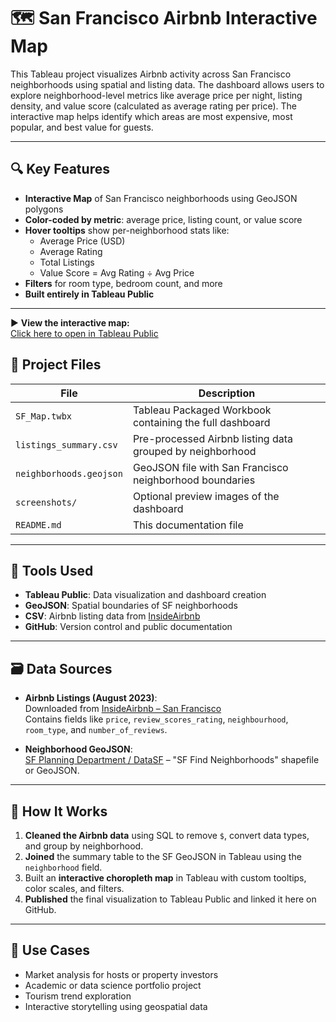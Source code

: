 # 🗺️ San Francisco Airbnb Interactive Map

This Tableau project visualizes Airbnb activity across San Francisco neighborhoods using spatial and listing data. The dashboard allows users to explore neighborhood-level metrics like average price per night, listing density, and value score (calculated as average rating per price). The interactive map helps identify which areas are most expensive, most popular, and best value for guests.

---

## 🔍 Key Features
- **Interactive Map** of San Francisco neighborhoods using GeoJSON polygons
- **Color-coded by metric**: average price, listing count, or value score
- **Hover tooltips** show per-neighborhood stats like:
  - Average Price (USD)
  - Average Rating
  - Total Listings
  - Value Score = Avg Rating ÷ Avg Price
- **Filters** for room type, bedroom count, and more
- **Built entirely in Tableau Public**

---
▶️ **View the interactive map:**  
[Click here to open in Tableau Public](https://public.tableau.com/app/profile/brett.loy/viz/Book1_17523558376460/AirbnbTrendsinSanFrancisco?publish=yes&showOnboarding=true)

## 📁 Project Files
| File | Description |
|------|-------------|
| `SF_Map.twbx` | Tableau Packaged Workbook containing the full dashboard |
| `listings_summary.csv` | Pre-processed Airbnb listing data grouped by neighborhood |
| `neighborhoods.geojson` | GeoJSON file with San Francisco neighborhood boundaries |
| `screenshots/` | Optional preview images of the dashboard |
| `README.md` | This documentation file |

---

## 🧰 Tools Used
- **Tableau Public**: Data visualization and dashboard creation
- **GeoJSON**: Spatial boundaries of SF neighborhoods
- **CSV**: Airbnb listing data from [InsideAirbnb](http://insideairbnb.com/get-the-data.html)
- **GitHub**: Version control and public documentation

---

## 🗃️ Data Sources
- **Airbnb Listings (August 2023)**:  
  Downloaded from [InsideAirbnb – San Francisco](http://insideairbnb.com/get-the-data.html)  
  Contains fields like `price`, `review_scores_rating`, `neighbourhood`, `room_type`, and `number_of_reviews`.

- **Neighborhood GeoJSON**:  
  [SF Planning Department / DataSF](https://data.sfgov.org) – "SF Find Neighborhoods" shapefile or GeoJSON.

---

## 🧠 How It Works
1. **Cleaned the Airbnb data** using SQL to remove `$`, convert data types, and group by neighborhood.
2. **Joined** the summary table to the SF GeoJSON in Tableau using the `neighborhood` field.
3. Built an **interactive choropleth map** in Tableau with custom tooltips, color scales, and filters.
4. **Published** the final visualization to Tableau Public and linked it here on GitHub.

---

## 📌 Use Cases
- Market analysis for hosts or property investors
- Academic or data science portfolio project
- Tourism trend exploration
- Interactive storytelling using geospatial data


